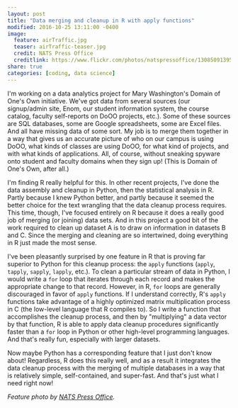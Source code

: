 ```yaml
---
layout: post
title: "Data merging and cleanup in R with apply functions"
modified: 2016-10-25 13:11:00 -0400
image:
  feature: airTraffic.jpg
  teaser: airTraffic-teaser.jpg
  credit: NATS Press Office
  creditlink: https://www.flickr.com/photos/natspressoffice/13085091395/
share: true
categories: [coding, data science]
---
```


I'm working on a data analytics project for Mary Washington's Domain of One's Own initiative. We've got data from several sources (our signup/admin site, Enom, our student information system, the course catalog, faculty self-reports on DoOO projects, etc.). Some of these sources are SQL databases, some are Google spreadsheets, some are Excel files. And all have missing data of some sort. My job is to merge them together in a way that gives us an accurate picture of who on our campus is using DoOO, what kinds of classes are using DoOO, for what kind of projects, and with what kinds of applications. All, of course, without sneaking spyware onto student and faculty domains when they sign up! (This is Domain of One's Own, after all.)

I'm finding R really helpful for this. In other recent projects, I've done the data assembly and cleanup in Python, then the statistical analysis in R. Partly because I knew Python better, and partly because it seemed the better choice for the text wrangling that the data cleanup process requires. This time, though, I've focused entirely on R because it does a really good job of merging (or joining) data sets. And in this project a good bit of the work required to clean up dataset A is to draw on information in datasets B and C. Since the merging and cleaning are so intertwined, doing everything in R just made the most sense.

I've been pleasantly surprised by one feature in R that is proving far superior to Python for this cleanup process: the ```apply``` functions (```apply```, ```tapply```, ```sapply```, ```lapply```, etc.). To clean a particular stream of data in Python, I would write a ```for``` loop that iterates through each record and makes the appropriate change to that record. However, in R, ```for``` loops are generally discouraged in favor of ```apply``` functions. If I understand correctly, R's ```apply``` functions take advantage of a highly optimized matrix multiplication process in C (the low-level language that R compiles to). So I write a function that accomplishes the cleanup process, and then by "multiplying" a data vector by that function, R is able to apply data cleanup procedures significantly faster than a ```for``` loop in Python or other high-level programming languages. And that's really fun, especially with larger datasets.

Now maybe Python has a corresponding feature that I just don't know about! Regardless, R does this really well, and as a result it integrates the data cleanup process with the merging of multiple databases in a way that is relatively simple, self-contained, and super-fast. And that's just what I need right now!

*Feature photo by [NATS Press Office](https://www.flickr.com/photos/natspressoffice/13085091395/).*
